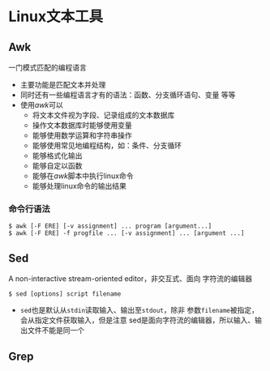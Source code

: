 #	Linux文本工具

##	Awk

一门模式匹配的编程语言

-	主要功能是匹配文本并处理
-	同时还有一些编程语言才有的语法：函数、分支循环语句、变量
	等等
-	使用*awk*可以
	-	将文本文件视为字段、记录组成的文本数据库
	-	操作文本数据库时能够使用变量
	-	能够使用数学运算和字符串操作
	-	能够使用常见地编程结构，如：条件、分支循环
	-	能够格式化输出
	-	能够自定以函数
	-	能够在*awk*脚本中执行linux命令
	-	能够处理linux命令的输出结果

###	命令行语法

```shell
$ awk [-F ERE] [-v assignment] ... program [argument...]
$ awk [-F ERE] -f progfile ... [-v assignment] ... [argument ...]
```

##	Sed

A non-interactive stream-oriented editor，非交互式、面向
字符流的编辑器

```shell
$ sed [options] script filename
```

-	`sed`也是默认从`stdin`读取输入、输出至`stdout`，除非
	参数`filename`被指定，会从指定文件获取输入，但是注意
	sed是面向字符流的编辑器，所以输入、输出文件不能是同一个

##	Grep




